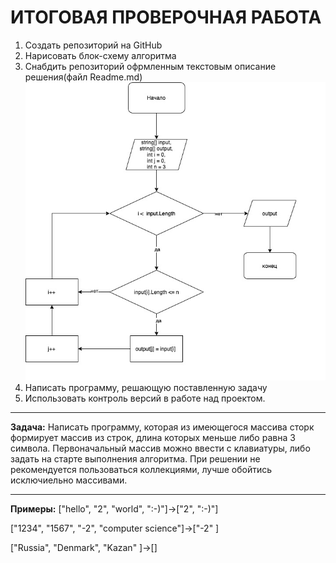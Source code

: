 # ИТОГОВАЯ ПРОВЕРОЧНАЯ РАБОТА
1. Создать репозиторий на GitHub
2. Нарисовать блок-схему алгоритма
3. Снабдить репозиторий офрмленным текстовым описание решения(файл Readme.md)
![блок-схема](/блоксхема.jpg)
5. Написать программу, решающую поставленную задачу
6. Использовать контроль версий в работе над проектом.
---
**Задача:** Написать программу, которая из имеющегося массива сторк формирует массив из строк, длина которых меньше либо равна 3 символа. Первоначальный массив можно ввести с клавиатуры, либо задать на старте выполнения алгоритма. При решении не рекомендуется пользоваться коллекциями, лучше обойтись исключиельно массивами.

---
__Примеры:__
["hello", "2", "world", ":-)"]->["2", ":-)"]

["1234", "1567", "-2", "computer science"]->["-2" ]

["Russia", "Denmark", "Kazan" ]->[]
